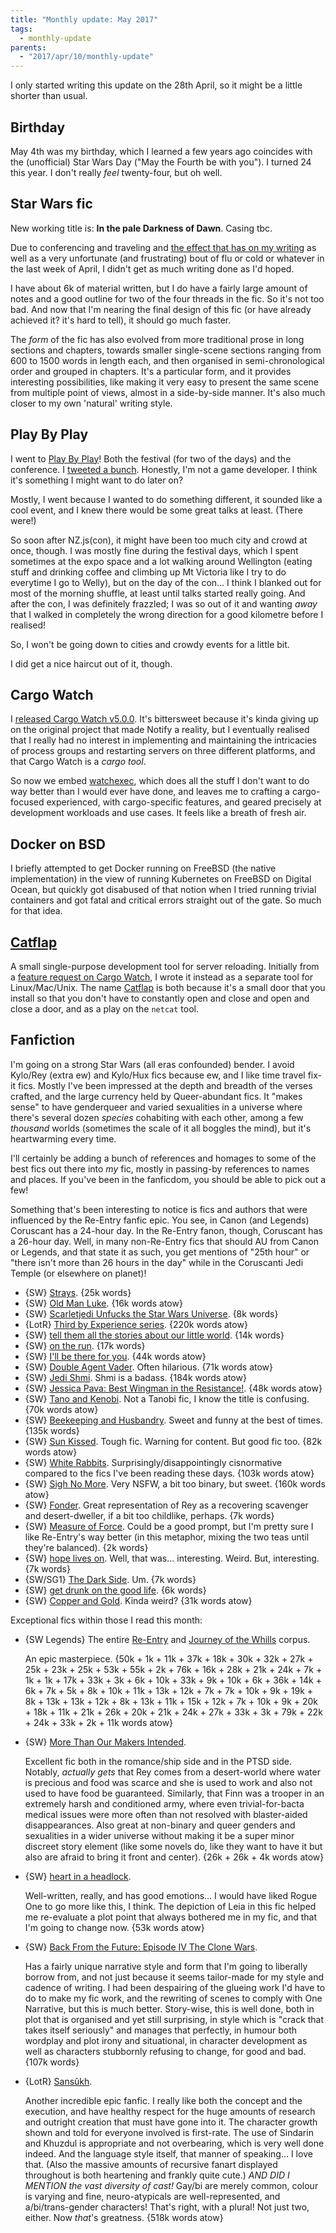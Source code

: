 ```yaml
---
title: "Monthly update: May 2017"
tags:
  - monthly-update
parents:
  - "2017/apr/10/monthly-update"
---
```


I only started writing this update on the 28th April, so it might be a little
shorter than usual.

## Birthday

May 4th was my birthday, which I learned a few years ago coincides with the
(unofficial) Star Wars Day ("May the Fourth be with you"). I turned 24 this
year. I don't really _feel_ twenty-four, but oh well.

## Star Wars fic

New working title is: **In the pale Darkness of Dawn**. Casing tbc.

Due to conferencing and traveling and [the effect that has on my
writing][tw-writing] as well as a very unfortunate (and frustrating) bout of
flu or cold or whatever in the last week of April, I didn't get as much writing
done as I'd hoped.

I have about 6k of material written, but I do have a fairly large amount of
notes and a good outline for two of the four threads in the fic. So it's not
too bad. And now that I'm nearing the final design of this fic (or have already
achieved it? it's hard to tell), it should go much faster.

The _form_ of the fic has also evolved from more traditional prose in long
sections and chapters, towards smaller single-scene sections ranging from 600
to 1500 words in length each, and then organised in semi-chronological order
and grouped in chapters. It's a particular form, and it provides interesting
possibilities, like making it very easy to present the same scene from multiple
point of views, almost in a side-by-side manner. It's also much closer to my
own 'natural' writing style.

[tw-writing]: https://twitter.com/passcod/status/857427137925529600

## Play By Play

I went to [Play By Play]! Both the festival (for two of the days) and the
conference. I [tweeted a bunch][tw-pbp]. Honestly, I'm not a game developer. I
think it's something I might want to do later on?

Mostly, I went because I wanted to do something different, it sounded like a
cool event, and I knew there would be some great talks at least. (There were!)

So soon after NZ.js(con), it might have been too much city and crowd at once,
though. I was mostly fine during the festival days, which I spent sometimes at
the expo space and a lot walking around Wellington (eating stuff and drinking
coffee and climbing up Mt Victoria like I try to do everytime I go to Welly),
but on the day of the con… I think I blanked out for most of the morning
shuffle, at least until talks started really going. And after the con, I was
definitely frazzled; I was so out of it and wanting _away_ that I walked in
completely the wrong direction for a good kilometre before I realised!

So, I won't be going down to cities and crowdy events for a little bit.

I did get a nice haircut out of it, though.

[Play by Play]: http://playbyplay.co.nz/
[tw-pbp]: https://twitter.com/search?f=tweets&q=%23pbp17%40passcod

## Cargo Watch

I [released Cargo Watch v5.0.0][cw-5]. It's bittersweet because it's kinda
giving up on the original project that made Notify a reality, but I eventually
realised that I really had no interest in implementing and maintaining the
intricacies of process groups and restarting servers on three different
platforms, and that Cargo Watch is a _cargo tool_.

So now we embed [watchexec], which does all the stuff I don't want to do way
better than I would ever have done, and leaves me to crafting a cargo-focused
experienced, with cargo-specific features, and geared precisely at development
workloads and use cases. It feels like a breath of fresh air.

[cw-5]: https://github.com/passcod/cargo-watch/releases/tag/v5.0.0
[watchexec]: https://github.com/mattgreen/watchexec

## Docker on BSD

I briefly attempted to get Docker running on FreeBSD (the native
implementation) in the view of running Kubernetes on FreeBSD on Digital Ocean,
but quickly got disabused of that notion when I tried running trivial
containers and got fatal and critical errors straight out of the gate. So much
for that idea.

## [Catflap]

A small single-purpose development tool for server reloading. Initially from a
[feature request on Cargo Watch][cw-43], I wrote it instead as a separate tool
for Linux/Mac/Unix. The name [Catflap] is both because it's a small door that
you install so that you don't have to constantly open and close and open and
close a door, and as a play on the `netcat` tool.

[Catflap]: https://github.com/passcod/catflap
[cw-43]: https://github.com/passcod/cargo-watch/issues/43

## Fanfiction

I'm going on a strong Star Wars (all eras confounded) bender. I avoid Kylo/Rey
(extra ew) and Kylo/Hux fics because ew, and I like time travel fix-it fics.
Mostly I've been impressed at the depth and breadth of the verses crafted, and
the large currency held by Queer-abundant fics. It "makes sense" to have
genderqueer and varied sexualities in a universe where there's several dozen
_species_ cohabiting with each other, among a few _thousand_ worlds (sometimes
the scale of it all boggles the mind), but it's heartwarming every time.

I'll certainly be adding a bunch of references and homages to some of the best
fics out there into _my_ fic, mostly in passing-by references to names and
places. If you've been in the fanficdom, you should be able to pick out a few!

Something that's been interesting to notice is fics and authors that were
influenced by the Re-Entry fanfic epic. You see, in Canon (and Legends)
Coruscant has a 24-hour day. In the Re-Entry fanon, though, Coruscant has a
26-hour day. Well, in many non-Re-Entry fics that should AU from Canon or
Legends, and that state it as such, you get mentions of "25th hour" or "there
isn't more than 26 hours in the day" while in the Coruscanti Jedi Temple (or
elsewhere on planet)!

- {SW} [Strays](https://archiveofourown.org/works/5843290). {25k words}
- {SW} [Old Man Luke](https://archiveofourown.org/works/8825689). {16k words atow}
- {SW} [Scarletjedi Unfucks the Star Wars Universe](https://archiveofourown.org/works/9781472). {8k words}
- {LotR} [Third by Experience series](https://archiveofourown.org/series/450091). {220k words atow}
- {SW} [tell them all the stories about our little world](https://archiveofourown.org/series/372968). {14k words}
- {SW} [on the run](https://archiveofourown.org/series/397279). {17k words}
- {SW} [I'll be there for you](https://archiveofourown.org/works/6426859). {44k words atow}
- {SW} [Double Agent Vader](https://archiveofourown.org/series/286908). Often hilarious. {71k words atow}
- {SW} [Jedi Shmi](https://archiveofourown.org/series/480208). Shmi is a badass. {184k words atow}
- {SW} [Jessica Pava: Best Wingman in the Resistance!](https://archiveofourown.org/works/5716459). {48k words atow}
- {SW} [Tano and Kenobi](https://archiveofourown.org/works/9254897). Not a Tanobi fic, I know the title is confusing. {70k words atow}
- {SW} [Beekeeping and Husbandry](https://archiveofourown.org/works/7339444). Sweet and funny at the best of times. {135k words}
- {SW} [Sun Kissed](https://archiveofourown.org/works/256946). Tough fic. Warning for content. But good fic too. {82k words atow}
- {SW} [White Rabbits](https://archiveofourown.org/works/291187). Surprisingly/disappointingly cisnormative compared to the fics I've been reading these days. {103k words atow}
- {SW} [Sigh No More](https://archiveofourown.org/works/7916152). Very NSFW, a bit too binary, but sweet. {160k words atow}
- {SW} [Fonder](https://archiveofourown.org/works/6510361). Great representation of Rey as a recovering scavenger and desert-dweller, if a bit too childlike, perhaps. {7k words}
- {SW} [Measure of Force](https://archiveofourown.org/works/7964788). Could be a good prompt, but I'm pretty sure I like Re-Entry's way better (in this metaphor, mixing the two teas until they're balanced). {2k words}
- {SW} [hope lives on](https://archiveofourown.org/works/9005656). Well, that was… interesting. Weird. But, interesting. {7k words}
- {SW/SG1} [The Dark Side](https://archiveofourown.org/works/330097). Um. {7k words}
- {SW} [get drunk on the good life](https://archiveofourown.org/works/5646148). {6k words}
- {SW} [Copper and Gold](https://archiveofourown.org/works/7168979). Kinda weird? {31k words atow}

Exceptional fics within those I read this month:

- {SW Legends} The entire [Re-Entry](https://archiveofourown.org/series/10129) and [Journey of the Whills](https://archiveofourown.org/series/11260) corpus.

  An epic masterpiece.
  {50k + 1k + 11k + 37k + 18k + 30k + 32k + 27k + 25k + 23k + 25k + 53k + 55k + 2k + 76k + 16k + 28k + 21k + 24k + 7k + 1k + 1k + 17k + 33k + 3k + 6k + 10k + 33k + 9k + 10k + 6k + 36k + 14k + 6k + 7k + 5k + 8k + 10k + 11k + 13k + 12k + 7k + 7k + 10k + 9k + 19k + 8k + 13k + 13k + 12k + 8k + 13k + 11k + 15k + 12k + 7k + 10k + 9k + 20k + 18k + 11k + 21k + 26k + 20k + 21k + 24k + 27k + 33k + 3k + 79k + 22k + 24k + 33k + 2k + 11k words atow}

- {SW} [More Than Our Makers Intended](https://archiveofourown.org/series/392674).

  Excellent fic both in the romance/ship side and in the PTSD side. Notably,
  _actually gets_ that Rey comes from a desert-world where water is precious
  and food was scarce and she is used to work and also not used to have food be
  guaranteed. Similarly, that Finn was a trooper in an extremely harsh and
  conditioned army, where even trivial-for-bacta medical issues were more often
  than not resolved with blaster-aided disappearances. Also great at non-binary
  and queer genders and sexualities in a wider universe without making it be a
  super minor discreet story element (like some novels do, like they want to
  have it but also are afraid to bring it front and center). {26k + 26k + 4k
  words atow}

- {SW} [heart in a headlock](https://archiveofourown.org/works/8987779).

  Well-written, really, and has good emotions… I would have liked Rogue One to
  go more like this, I think. The depiction of Leia in this fic helped me
  re-evaluate a plot point that always bothered me in my fic, and that I'm
  going to change now. {53k words atow}

- {SW} [Back From the Future: Episode IV The Clone Wars](https://archiveofourown.org/works/10129274).

  Has a fairly unique narrative style and form that I'm going to liberally
  borrow from, and not just because it seems tailor-made for my style and
  cadence of writing. I had been despairing of the glueing work I'd have to do
  to make my fic work, and the rewriting of scenes to comply with One
  Narrative, but this is much better. Story-wise, this is well done, both in
  plot that is organised and yet still surprising, in style which is "crack
  that takes itself seriously" and manages that perfectly, in humour both
  wordplay and plot irony and situational, in character development as well as
  characters stubbornly refusing to change, for good and bad. {107k words}

- {LotR} [Sansûkh](https://archiveofourown.org/works/855528).

  Another incredible epic fanfic. I really like both the concept and the
  execution, and have healthy respect for the huge amounts of research and
  outright creation that must have gone into it. The character growth shown and
  told for everyone involved is first-rate. The use of Sindarin and Khuzdul is
  appropriate and not overbearing, which is very well done indeed. And the
  language style itself, that manner of speaking… I love that. (Also the
  massive amounts of recursive fanart displayed throughout is both heartening
  and frankly quite cute.) _AND DID I MENTION the vast diversity of cast!_
  Gay/bi are merely common, colour is varying and fine, neuro-atypicals are
  well-represented, and a/bi/trans-gender characters! That's right, with a
  plural! Not just two, either. Now _that_'s greatness. {518k words atow}
